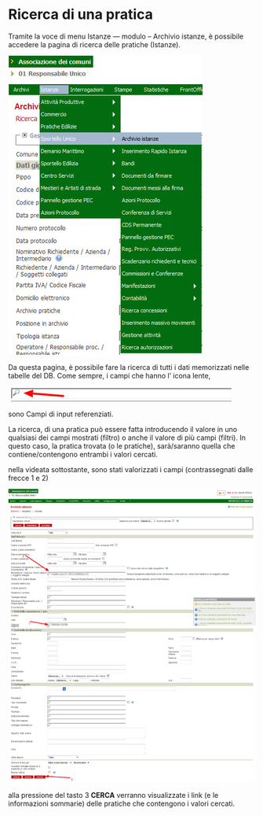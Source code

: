 # Ricerca di una pratica

Tramite la voce di menu Istanze — modulo – Archivio istanze, è possibile accedere la pagina di ricerca delle pratiche (Istanze).

![](../assets/immagine40.jpg)

Da questa pagina, è possibile fare la ricerca di tutti i dati memorizzati nelle tabelle del DB. Come sempre, i campi che hanno l’ icona lente,

![](../assets/immagine47.jpg)

sono Campi di input referenziati.

La ricerca, di una pratica può essere fatta introducendo il valore in uno qualsiasi dei campi mostrati (filtro) o anche il valore di più campi (filtri). In questo caso, la pratica trovata (o le pratiche), sarà/saranno quella che contiene/contengono entrambi i valori cercati.

nella videata sottostante, sono stati valorizzati i campi (contrassegnati dalle frecce 1 e 2)

![](/assets/sk_ricerca.jpg)

alla pressione del tasto 3 **CERCA** verranno visualizzate i link (e le informazioni sommarie) delle pratiche che contengono i valori cercati.

